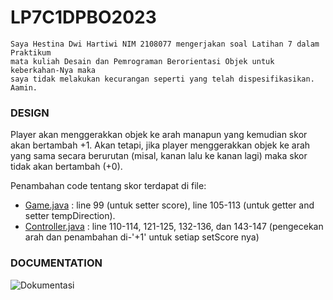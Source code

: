 # LP7C1DPBO2023

    Saya Hestina Dwi Hartiwi NIM 2108077 mengerjakan soal Latihan 7 dalam Praktikum
    mata kuliah Desain dan Pemrograman Berorientasi Objek untuk keberkahan-Nya maka 
    saya tidak melakukan kecurangan seperti yang telah dispesifikasikan. Aamin.
    
### DESIGN
Player akan menggerakkan objek ke arah manapun yang kemudian skor akan bertambah +1. Akan tetapi, jika player menggerakkan objek ke arah yang sama secara berurutan (misal, kanan lalu ke kanan lagi) maka skor tidak akan bertambah (+0). 

Penambahan code tentang skor terdapat di file:
- [Game.java](https://github.com/hestinadwii/LP7C1DPBO2023/blob/main/Synchronization/src/synchronization/Game.java) : line 99 (untuk setter score), line 105-113 (untuk getter and setter tempDirection).
- [Controller.java](https://github.com/hestinadwii/LP7C1DPBO2023/blob/main/Synchronization/src/synchronization/Controller.java) : line 110-114, 121-125, 132-136, dan 143-147 (pengecekan arah dan penambahan di-'+1' untuk setiap setScore nya)

### DOCUMENTATION
![Dokumentasi](https://user-images.githubusercontent.com/100210178/234174899-1978b9fb-2ac0-4594-a5aa-e6510c9842ed.gif)
